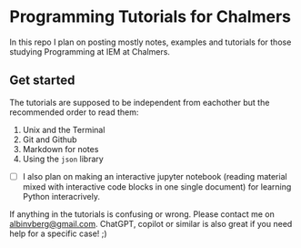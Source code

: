 # Programming Tutorials for Chalmers
In this repo I plan on posting mostly notes, examples and tutorials for those studying Programming at IEM at Chalmers.

## Get started
The tutorials are supposed to be independent from eachother but the recommended order to read them:

1. Unix and the Terminal
2. Git and Github
3. Markdown for notes
4. Using the `json` library

- [ ] I also plan on making an interactive jupyter notebook (reading material mixed with interactive code blocks in one single document) for learning Python interacrively.

If anything in the tutorials is confusing or wrong. Please contact me on albinvberg@gmail.com. ChatGPT, copilot or similar is also great if you need help for a specific case! ;)
